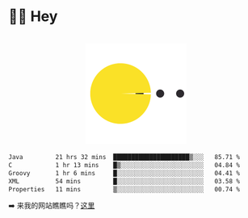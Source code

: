 
# 👋🏻 Hey
<div align="center">
	<br>
	<img src="https://raw.githubusercontent.com/Aniket965/Aniket965/master/pacman.svg?sanitize=true" width="200" height="200">
	<br>
</div>

<!--START_SECTION:waka-->
```text
Java         21 hrs 32 mins  █████████████████████▒░░░   85.71 % 
C            1 hr 13 mins    █▒░░░░░░░░░░░░░░░░░░░░░░░   04.84 % 
Groovy       1 hr 6 mins     █░░░░░░░░░░░░░░░░░░░░░░░░   04.41 % 
XML          54 mins         █░░░░░░░░░░░░░░░░░░░░░░░░   03.58 % 
Properties   11 mins         ▒░░░░░░░░░░░░░░░░░░░░░░░░   00.74 % 
```
<!--END_SECTION:waka-->

 ➡️  来我的网站瞧瞧吗？[这里](https://www.shaolongfei.com)
